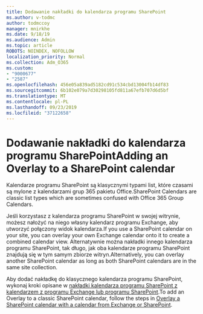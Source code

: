 ```yaml
---
title: Dodawanie nakładki do kalendarza programu SharePoint
ms.author: v-todmc
author: todmccoy
manager: mnirkhe
ms.date: 9/18/19
ms.audience: Admin
ms.topic: article
ROBOTS: NOINDEX, NOFOLLOW
localization_priority: Normal
ms.collection: Adm_O365
ms.custom:
- "9000677"
- "2587"
ms.openlocfilehash: 456e05a839ad5182cd91c534cbd13004fb14df83
ms.sourcegitcommit: 6b102e079a7d30298105fd811a67efb707d6d5bf
ms.translationtype: MT
ms.contentlocale: pl-PL
ms.lasthandoff: 09/23/2019
ms.locfileid: "37122658"
---
```

# <a name="adding-an-overlay-to-a-sharepoint-calendar"></a><span data-ttu-id="7ed5d-102">Dodawanie nakładki do kalendarza programu SharePoint</span><span class="sxs-lookup"><span data-stu-id="7ed5d-102">Adding an Overlay to a SharePoint calendar</span></span>

<span data-ttu-id="7ed5d-103">Kalendarze programu SharePoint są klasycznymi typami list, które czasami są mylone z kalendarzami grup 365 pakietu Office.</span><span class="sxs-lookup"><span data-stu-id="7ed5d-103">SharePoint Calendars are classic list types which are sometimes confused with Office 365 Group Calendars.</span></span>
 
<span data-ttu-id="7ed5d-104">Jeśli korzystasz z kalendarza programu SharePoint w swojej witrynie, możesz nałożyć na niego własny kalendarz programu Exchange, aby utworzyć połączony widok kalendarza.</span><span class="sxs-lookup"><span data-stu-id="7ed5d-104">If you use a SharePoint calendar on your site, you can overlay your own Exchange calendar onto it to create a combined calendar view.</span></span> <span data-ttu-id="7ed5d-105">Alternatywnie można nakładki innego kalendarza programu SharePoint, tak długo, jak oba kalendarze programu SharePoint znajdują się w tym samym zbiorze witryn.</span><span class="sxs-lookup"><span data-stu-id="7ed5d-105">Alternatively, you can overlay another SharePoint calendar as long as both SharePoint calendars are in the same site collection.</span></span>
 
<span data-ttu-id="7ed5d-106">Aby dodać nakładkę do klasycznego kalendarza programu SharePoint, wykonaj kroki opisane w [nakładki kalendarza programu SharePoint z kalendarzem z programu Exchange lub programu SharePoint](https://support.office.com/article/Overlay-a-SharePoint-calendar-with-a-calendar-from-Exchange-or-SharePoint-4CAEBE59-3994-4A94-9322-B31ABB8A5E9A).</span><span class="sxs-lookup"><span data-stu-id="7ed5d-106">To add an Overlay to a classic SharePoint calendar, follow the steps in [Overlay a SharePoint calendar with a calendar from Exchange or SharePoint](https://support.office.com/article/Overlay-a-SharePoint-calendar-with-a-calendar-from-Exchange-or-SharePoint-4CAEBE59-3994-4A94-9322-B31ABB8A5E9A).</span></span>
